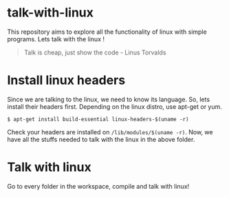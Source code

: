 # talk-with-linux
This repository aims to explore all the functionality of linux with simple programs. Lets talk with the linux !
> Talk is cheap, just show the code - Linus Torvalds


# Install linux headers
Since we are talking to the linux, we need to know its language. So, lets install their headers first.
Depending on the linux distro, use apt-get or yum.
```linux
$ apt-get install build-essential linux-headers-$(uname -r)
```
Check your headers are installed on ```/lib/modules/$(uname -r)```. 
Now, we have all the stuffs needed to talk with the linux in the above folder.

# Talk with linux
Go to every folder in the workspace, compile and talk with linux!



